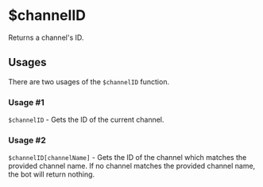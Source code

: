 # $channelID
Returns a channel's ID.

## Usages
There are two usages of the `$channelID` function.

### Usage #1
`$channelID` - Gets the ID of the current channel.

### Usage #2
`$channelID[channelName]` - Gets the ID of the channel which matches the provided channel name. If no channel matches the provided channel name, the bot will return nothing.
